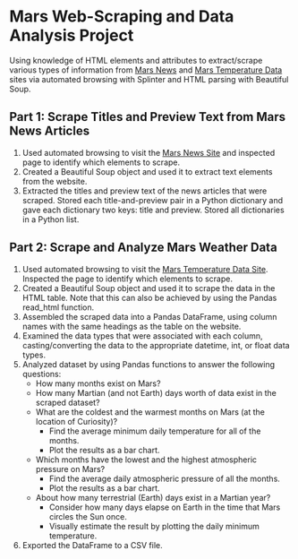 # Mars Web-Scraping and Data Analysis Project
Using knowledge of HTML elements and attributes to extract/scrape various types of information from [Mars News](https://static.bc-edx.com/data/web/mars_news/index.html) and [Mars Temperature Data](https://static.bc-edx.com/data/web/mars_facts/temperature.html) sites via automated browsing with Splinter and HTML parsing with Beautiful Soup. 

## Part 1: Scrape Titles and Preview Text from Mars News Articles
1. Used automated browsing to visit the [Mars News Site](https://static.bc-edx.com/data/web/mars_news/index.html) and inspected page to identify which elements to scrape.
2. Created a Beautiful Soup object and used it to extract text elements from the website.
3. Extracted the titles and preview text of the news articles that were scraped. Stored each title-and-preview pair in a Python dictionary and gave each dictionary two keys: title and preview. Stored all dictionaries in a Python list.

## Part 2: Scrape and Analyze Mars Weather Data 
1. Used automated browsing to visit the [Mars Temperature Data Site](https://static.bc-edx.com/data/web/mars_facts/temperature.html). Inspected the page to identify which elements to scrape.
2. Created a Beautiful Soup object and used it to scrape the data in the HTML table. Note that this can also be achieved by using the Pandas read_html function.
3. Assembled the scraped data into a Pandas DataFrame, using column names with the same headings as the table on the website.
4. Examined the data types that were associated with each column, casting/converting the data to the appropriate datetime, int, or float data types.
5. Analyzed dataset by using Pandas functions to answer the following questions:
     * How many months exist on Mars?
     * How many Martian (and not Earth) days worth of data exist in the scraped dataset?
     * What are the coldest and the warmest months on Mars (at the location of Curiosity)? 
         * Find the average minimum daily temperature for all of the months.
         * Plot the results as a bar chart.
     * Which months have the lowest and the highest atmospheric pressure on Mars?
         * Find the average daily atmospheric pressure of all the months.
         * Plot the results as a bar chart.
     * About how many terrestrial (Earth) days exist in a Martian year?
         * Consider how many days elapse on Earth in the time that Mars circles the Sun once.
         * Visually estimate the result by plotting the daily minimum temperature.
6. Exported the DataFrame to a CSV file.
